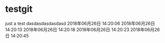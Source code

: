# testgit
just  a test
dasdasdasdasdasd
2018年06月26日 14:20:06
2018年06月26日 14:20:13
2018年06月26日 14:20:18
2018年06月26日 14:20:23
2018年06月26日 14:20:45
